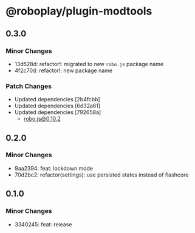 # @roboplay/plugin-modtools

## 0.3.0

### Minor Changes

- 13d528d: refactor!: migrated to new `robo.js` package name
- 4f2c70d: refactor!: new package name

### Patch Changes

- Updated dependencies [2b4fcbb]
- Updated dependencies [6d32a61]
- Updated dependencies [792658a]
  - robo.js@0.10.2

## 0.2.0

### Minor Changes

- 9aa2394: feat: lockdown mode
- 70d2bc2: refactor(settings): use persisted states instead of flashcore

## 0.1.0

### Minor Changes

- 3340245: feat: release

